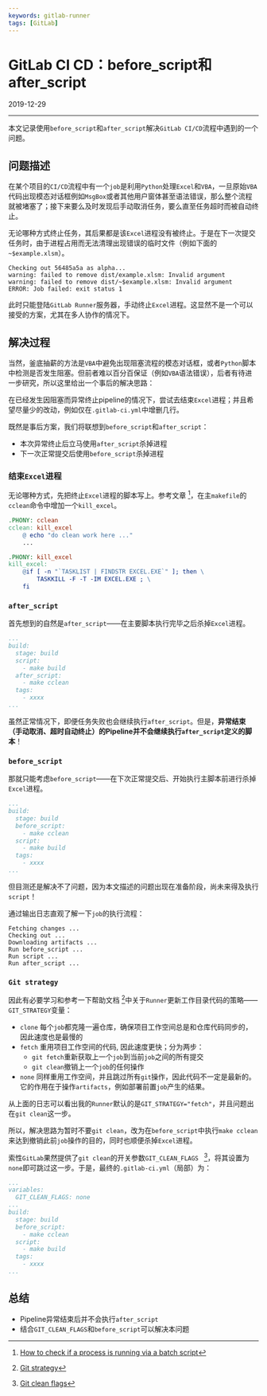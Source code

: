 ```yaml
---
keywords: gitlab-runner
tags: [GitLab]
---
```


# GitLab CI CD：before_script和after_script

2019-12-29

---

本文记录使用`before_script`和`after_script`解决`GitLab CI/CD`流程中遇到的一个问题。

## 问题描述

在某个项目的`CI/CD`流程中有一个`job`是利用`Python`处理`Excel`和`VBA`，一旦原始`VBA`代码出现模态对话框例如`MsgBox`或者其他用户窗体甚至语法错误，那么整个流程就被堵塞了；接下来要么及时发现后手动取消任务，要么直至任务超时而被自动终止。

无论哪种方式终止任务，其后果都是该`Excel`进程没有被终止。于是在下一次提交任务时，由于进程占用而无法清理出现错误的临时文件（例如下面的`~$example.xlsm`）。

```
Checking out 56485a5a as alpha...
warning: failed to remove dist/example.xlsm: Invalid argument
warning: failed to remove dist/~$example.xlsm: Invalid argument
ERROR: Job failed: exit status 1
```

此时只能登陆`GitLab Runner`服务器，手动终止`Excel`进程。这显然不是一个可以接受的方案，尤其在多人协作的情况下。


## 解决过程


当然，釜底抽薪的方法是`VBA`中避免出现阻塞流程的模态对话框，或者`Python`脚本中检测是否发生阻塞。但前者难以百分百保证（例如`VBA`语法错误），后者有待进一步研究，所以这里给出一个事后的解决思路：

在已经发生因阻塞而异常终止pipeline的情况下，尝试去结束`Excel`进程；并且希望尽量少的改动，例如仅在`.gitlab-ci.yml`中增删几行。

既然是事后方案，我们将联想到`before_script`和`after_script`：

- 本次异常终止后立马使用`after_script`杀掉进程
- 下一次正常提交后使用`before_script`杀掉进程


### 结束`Excel`进程

无论哪种方式，先把终止`Excel`进程的脚本写上。参考文章 [^1]，在主`makefile`的`cclean`命令中增加一个`kill_excel`。

```makefile
.PHONY: cclean
cclean: kill_excel
	@ echo "do clean work here ..."
	...

.PHONY: kill_excel
kill_excel:
	@if [ -n "`TASKLIST | FINDSTR EXCEL.EXE`" ]; then \
		TASKKILL -F -T -IM EXCEL.EXE ; \
	fi
```

### `after_script`

首先想到的自然是`after_script`——在主要脚本执行完毕之后杀掉`Excel`进程。

```yaml
...
build:
  stage: build  
  script:
    - make build
  after_script:
    - make cclean
  tags:
    - xxxx
...
```

虽然正常情况下，即便任务失败也会继续执行`after_script`。但是，**异常结束（手动取消、超时自动终止）的Pipeline并不会继续执行`after_script`定义的脚本**！

### `before_script`

那就只能考虑`before_script`——在下次正常提交后、开始执行主脚本前进行杀掉`Excel`进程。

```yaml
...
build:
  stage: build
  before_script:
    - make cclean
  script:
    - make build
  tags:
    - xxxx
...
```

但目测还是解决不了问题，因为本文描述的问题出现在准备阶段，尚未来得及执行`script`！

通过输出日志直观了解一下`job`的执行流程：

```
Fetching changes ...
Checking out ...
Downloading artifacts ...
Run before_script ...
Run script ...
Run after_script ...
```

### `Git strategy`

因此有必要学习和参考一下帮助文档 [^2]中关于`Runner`更新工作目录代码的策略——`GIT_STRATEGY`变量：

- `clone` 每个`job`都克隆一遍仓库，确保项目工作空间总是和仓库代码同步的，因此速度也是最慢的
- `fetch` 重用项目工作空间的代码, 因此速度更快；分为两步：
	- `git fetch`重新获取上一个`job`到当前`job`之间的所有提交
	- `git clean`撤销上一个`job`的任何操作
- `none` 同样重用工作空间，并且跳过所有`git`操作，因此代码不一定是最新的。它的作用在于操作`artifacts`，例如部署前置`job`产生的结果。

从上面的日志可以看出我的`Runner`默认的是`GIT_STRATEGY="fetch"`，并且问题出在`git clean`这一步。

所以，解决思路为暂时不要`git clean`，改为在`before_script`中执行`make cclean`来达到撤销此前`job`操作的目的，同时也顺便杀掉`Excel`进程。

索性`GitLab`果然提供了`git clean`的开关参数`GIT_CLEAN_FLAGS ` [^3]，将其设置为`none`即可跳过这一步。于是，最终的`.gitlab-ci.yml`（局部）为：

```yaml
...
variables:
  GIT_CLEAN_FLAGS: none
...
build:
  stage: build
  before_script:
    - make cclean
  script:
    - make build
  tags:
    - xxxx
...
```


## 总结

- Pipeline异常结束后并不会执行`after_script`
- 结合`GIT_CLEAN_FLAGS`和`before_script`可以解决本问题


[^1]: [How to check if a process is running via a batch script](https://stackoverflow.com/questions/162291/how-to-check-if-a-process-is-running-via-a-batch-script)
[^2]: [Git strategy](https://docs.gitlab.com/ee/ci/yaml/README.html#git-strategy)
[^3]: [Git clean flags](https://docs.gitlab.com/ee/ci/yaml/README.html#git-clean-flags)
